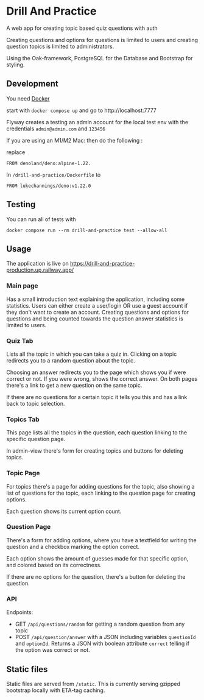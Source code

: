 # Drill And Practice

A web app for creating topic based quiz questions with auth

Creating questions and options for questions is limited to users and creating
question topics is limited to administrators.

Using the Oak-framework, PostgreSQL for the Database and Bootstrap for styling.

## Development

You need [Docker](https://docs.docker.com/get-docker/)

start with `docker compose up` and go to http://localhost:7777

Flyway creates a testing an admin account for the local test env with the
credentials `admin@admin.com` and `123456`

If you are using an M1/M2 Mac: then do the following :

replace

    FROM denoland/deno:alpine-1.22.

In `/drill-and-practice/Dockerfile` to

    FROM lukechannings/deno:v1.22.0

## Testing

You can run all of tests with

    docker compose run --rm drill-and-practice test --allow-all

## Usage

The application is live on https://drill-and-practice-production.up.railway.app/

### Main page

Has a small introduction text explaining the application, including some
statistics. Users can either create a user/login OR use a guest account if they
don't want to create an account. Creating questions and options for questions
and being counted towards the question answer statistics is limited to users.

### Quiz Tab

Lists all the topic in which you can take a quiz in. Clicking on a topic
redirects you to a random question about the topic.

Choosing an answer redirects you to the page which shows you if were correct or
not. If you were wrong, shows the correct answer. On both pages there's a link
to get a new question on the same topic.

If there are no questions for a certain topic it tells you this and has a link
back to topic selection.

### Topics Tab

This page lists all the topics in the question, each question linking to the
specific question page.

In admin-view there's form for creating topics and buttons for deleting topics.

### Topic Page

For topics there's a page for adding questions for the topic, also showing a
list of questions for the topic, each linking to the question page for creating
options.

Each question shows its current option count.

### Question Page

There's a form for adding options, where you have a textfield for writing the
question and a checkbox marking the option correct.

Each option shows the amount of guesses made for that specific option, and
colored based on its correctness.

If there are no options for the question, there's a button for deleting the
question.

### API

Endpoints:

- GET `/api/questions/random` for getting a random question from any topic
- POST `/api/question/answer` with a JSON including variables `questionId` and
  `optionId`. Returns a JSON with boolean attribute `correct` telling if the
  option was correct or not.

## Static files

Static files are served from `/static`. This is currently serving gzipped
bootstrap locally with ETA-tag caching.
